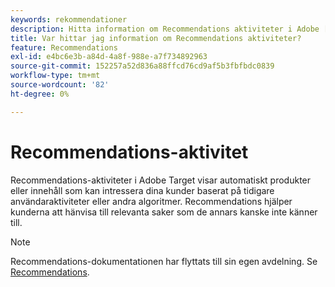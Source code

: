 ```yaml
---
keywords: rekommendationer
description: Hitta information om Recommendations aktiviteter i Adobe [!DNL Target] som automatiskt visar produkter eller innehåll som kan intressera dina kunder baserat på tidigare användaraktiviteter.
title: Var hittar jag information om Recommendations aktiviteter?
feature: Recommendations
exl-id: e4bc6e3b-a84d-4a8f-988e-a7f734892963
source-git-commit: 152257a52d836a88ffcd76cd9af5b3fbfbdc0839
workflow-type: tm+mt
source-wordcount: '82'
ht-degree: 0%

---
```


# Recommendations-aktivitet

Recommendations-aktiviteter i Adobe Target visar automatiskt produkter eller innehåll som kan intressera dina kunder baserat på tidigare användaraktiviteter eller andra algoritmer. Recommendations hjälper kunderna att hänvisa till relevanta saker som de annars kanske inte känner till.

>[!NOTE]
>
>Recommendations-dokumentationen har flyttats till sin egen avdelning. Se [Recommendations](/help/main/c-recommendations/recommendations.md#concept_7556C8A4543942F2A77B13A29339C0C0).
